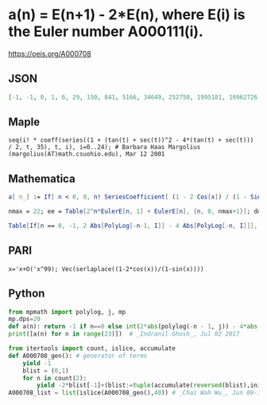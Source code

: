 # a\(n\) \= E\(n\+1\) \- 2\*E\(n\), where E\(i\) is the Euler number A000111\(i\)\.
https://oeis.org/A000708
## JSON
```JSON
[-1, -1, 0, 1, 6, 29, 150, 841, 5166, 34649, 252750, 1995181, 16962726, 154624469, 1505035350, 15583997521, 171082318686, 1985148989489, 24279125761950, 312193418011861, 4210755676649046, 59445878286889709, 876726137720576550, 13483686390543382201]
```
## Maple
```Maple
seq(i! * coeff(series((1 + (tan(t) + sec(t))^2 - 4*(tan(t) + sec(t))) / 2, t, 35), t, i), i=0..24); # Barbara Haas Margolius (margolius(AT)math.csuohio.edu), Mar 12 2001
```
## Mathematica
```Mathematica
a[ n_] := If[ n < 0, 0, n! SeriesCoefficient[ (1 - 2 Cos[x]) / (1 - Sin[x]), {x, 0, n}]; (* _Michael Somos_, Aug 28 2013 *)
```
```Mathematica
nmax = 22; ee = Table[2^n*EulerE[n, 1] + EulerE[n], {n, 0, nmax+1}]; dd = Table[Differences[ee, n][[1]] // Abs, {n, 0, nmax+1}]; a[n_] := dd[[n+2]] - 2dd[[n+1]]; a[0] = -1; Table[a[n], {n, 0, nmax}] (* _Jean-François Alcover_, Feb 10 2016, after _Paul Curtz_ *)
```
```Mathematica
Table[If[n == 0, -1, 2 Abs[PolyLog[-n-1, I]] - 4 Abs[PolyLog[-n, I]]], {n, 0, 22}] (* _Jean-François Alcover_, Jul 01 2017 *)
```
## PARI
```PARI
x='x+O('x^99); Vec(serlaplace((1-2*cos(x))/(1-sin(x))))
```
## Python
```Python
from mpmath import polylog, j, mp
mp.dps=20
def a(n): return -1 if n==0 else int(2*abs(polylog(-n - 1, j)) - 4*abs(polylog(-n, j)))
print([a(n) for n in range(23)])  # _Indranil Ghosh_, Jul 02 2017
```
```Python
from itertools import count, islice, accumulate
def A000708_gen(): # generator of terms
    yield -1
    blist = (0,1)
    for n in count(2):
        yield -2*blist[-1]+(blist:=tuple(accumulate(reversed(blist),initial=0)))[-1]
A000708_list = list(islice(A000708_gen(),40)) # _Chai Wah Wu_, Jun 09-11 2022
```
